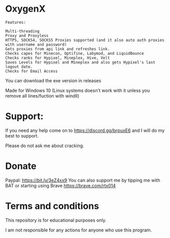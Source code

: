 # OxygenX

```
Features:

Multi-threading
Proxy and Proxyless
HTTPS, SOCKS4, SOCKS5 Proxies supported (and it also auto auth proxies with username and password)
Gets proxies from api link and refreshes link.
Checks capes for Minecon, Optifine, Labymod, and LiquidBounce
Checks ranks for Hypixel, Mineplex, Hive, Velt
Saves Levels for Hypixel and Mineplex and also gets Hypixel's last logout date.
Checks for Email Access
```

You can download the exe version in releases

Made for Windows 10 (Linux systems doesn't work with it unless you remove all lines/fuction with windll)
# Support:
If you need any help come on to https://discord.gg/brpuxE6 and I will do my best to support.

Please do not ask me about cracking.

# Donate
Paypal: https://bit.ly/3eZ4xx9
You can also support me by tipping me with BAT or starting using Brave https://brave.com/rtx014

# Terms and conditions
This repository is for educational purposes only.

I am not responsible for any actions for anyone who use this program.
